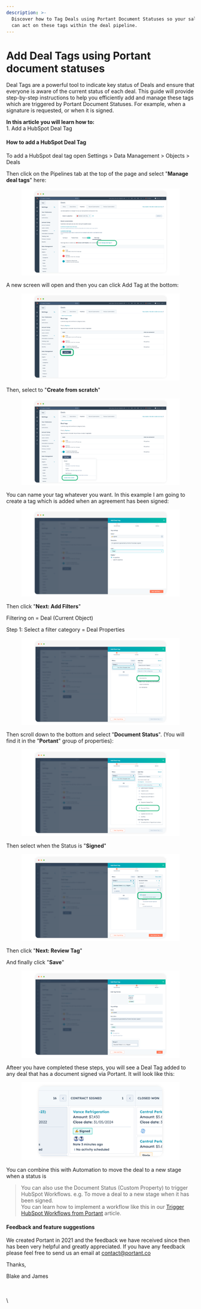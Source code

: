 ```yaml
---
description: >-
  Discover how to Tag Deals using Portant Document Statuses so your sales team
  can act on these tags within the deal pipeline.
---
```


# Add Deal Tags using Portant document statuses

Deal Tags are a powerful tool to indicate key status of Deals and ensure that everyone is aware of the current status of each deal. This guide will provide step-by-step instructions to help you efficiently add and manage these tags which are triggered by Portant Document Statuses. For example, when a signature is requested, or when it is signed.

**In this article you will learn how to:**\
1\. Add a HubSpot Deal Tag

#### How to add a HubSpot Deal Tag

To add a HubSpot deal tag open Settings > Data Management > Objects > Deals

Then click on the Pipelines tab at the top of the page and select "**Manage deal tags**" here:

<figure><img src="../../.gitbook/assets/pika-1717075419397-1x.png" alt=""><figcaption></figcaption></figure>

A new screen will open and then you can click Add Tag at the bottom:

<figure><img src="../../.gitbook/assets/pika-1717075485680-1x.png" alt=""><figcaption></figcaption></figure>

Then, select to "**Create from scratch**"

<figure><img src="../../.gitbook/assets/pika-1717075561773-1x.png" alt=""><figcaption></figcaption></figure>

You can name your tag whatever you want. In this example I am going to create a tag which is added when an agreement has been signed:

<figure><img src="../../.gitbook/assets/pika-1717075658196-1x.png" alt=""><figcaption></figcaption></figure>

Then click "**Next: Add Filters**"

Filtering on = Deal (Current Object)

Step 1: Select a filter category = Deal Properties

<figure><img src="../../.gitbook/assets/pika-1717075782963-1x.png" alt=""><figcaption></figcaption></figure>

Then scroll down to the bottom and select "**Document Status**". (You will find it in the "**Portant**" group of properties):

<figure><img src="../../.gitbook/assets/pika-1717075878509-1x.png" alt=""><figcaption></figcaption></figure>

Then select when the Status is "**Signed**"

<figure><img src="../../.gitbook/assets/pika-1717075935455-1x.png" alt=""><figcaption></figcaption></figure>

Then click "**Next: Review Tag**"

And finally click "**Save**"

<figure><img src="../../.gitbook/assets/pika-1717075957818-1x.png" alt=""><figcaption></figcaption></figure>

Afteer you have completed these steps, you will see a Deal Tag added to any deal that has a document signed via Portant. It will look like this:

<figure><img src="../../.gitbook/assets/pika-1717077255047-1x.png" alt=""><figcaption></figcaption></figure>

You can combine this with Automation to move the deal to a new stage when a status is

> You can also use the Document Status (Custom Property) to trigger HubSpot Workflows. e.g. To move a deal to a new stage when it has been signed. \
> You can learn how to implement a workflow like this in our [Trigger HubSpot Workflows from Portant](trigger-hubspot-workflows-from-portant.md) article.

#### Feedback and feature suggestions

We created Portant in 2021 and the feedback we have received since then has been very helpful and greatly appreciated. If you have any feedback please feel free to send us an email at contact@portant.co

Thanks,

Blake and James

\
\
\
